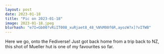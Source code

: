 ```yaml
---
layout: post
date: 2023-01-18
title: "Pic on 2023-01-18"
image: 2023-01-18.jpeg
blurhash: "e7I=Gb00?vRiIT008_xuRjaet8_48_%N%M00f6R,ayozW?x]?vITWB"
---
```


Here we go, onto the Fediverse! Just got back home from a trip back to NZ, this shot of Mueller hut is one of my favourites so far.

